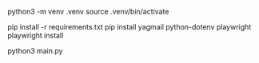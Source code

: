 python3 -m venv .venv
source .venv/bin/activate

pip install -r requirements.txt
pip install yagmail python-dotenv playwright
playwright install

python3 main.py
